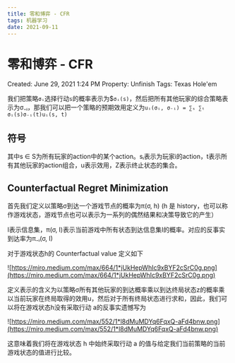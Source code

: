 ```yaml
---
title: 零和博弈 - CFR
tags: 机器学习
date: 2021-09-11
---
```



# 零和博弈 - CFR

Created: June 29, 2021 1:24 PM
Property: Unfinish
Tags: Texas Hole'em

我们把策略`σᵢ`选择行动`s`的概率表示为$`σᵢ(s)`，然后把所有其他玩家的综合策略表示为σ₋ᵢ，那我们可以把一个策略的预期效用定义为`uᵢ(σᵢ, σ₋ᵢ) = ∑ₛ ∑ₜ σᵢ(s)σ₋ᵢ(t)uᵢ(s, t)`

## 符号

其中s ∈ S为所有玩家的action中的某个action。sᵢ表示为玩家i的action，t表示所有其他玩家的action组合，u表示效用，Z表示终止状态的集合。

## Counterfactual Regret Minimization

首先我们定义以策略σ到达一个游戏节点的概率为π(σ, h) (h 是 history，也可以称作游戏状态，游戏节点也可以表示为一系列的偶然结果和决策导致它的产生）

I表示信息集，π(σ, I)表示当前游戏中所有状态到达信息集I的概率。对应的反事实到达率为π₋ᵢ(σ, I)

对于游戏状态h的 Counterfactual value 定义如下

![https://miro.medium.com/max/664/1*jUkHepWhIc9xBYF2cSrC0g.png](https://miro.medium.com/max/664/1*jUkHepWhIc9xBYF2cSrC0g.png)

定义表示的含义为以策略σ所有其他玩家的到达概率乘以到达终局状态z的概率乘以当前玩家在终局取得的效用u，然后对于所有终局状态进行求和，因此，我们可以将在游戏状态h没有采取行动 a的反事实遗憾写为

![https://miro.medium.com/max/552/1*l8dMuMDYq6FqxQ-aFd4bnw.png](https://miro.medium.com/max/552/1*l8dMuMDYq6FqxQ-aFd4bnw.png)

这意味着我们将在游戏状态 h 中始终采取行动 a 的值与给定我们当前策略的当前游戏状态的值进行比较。
